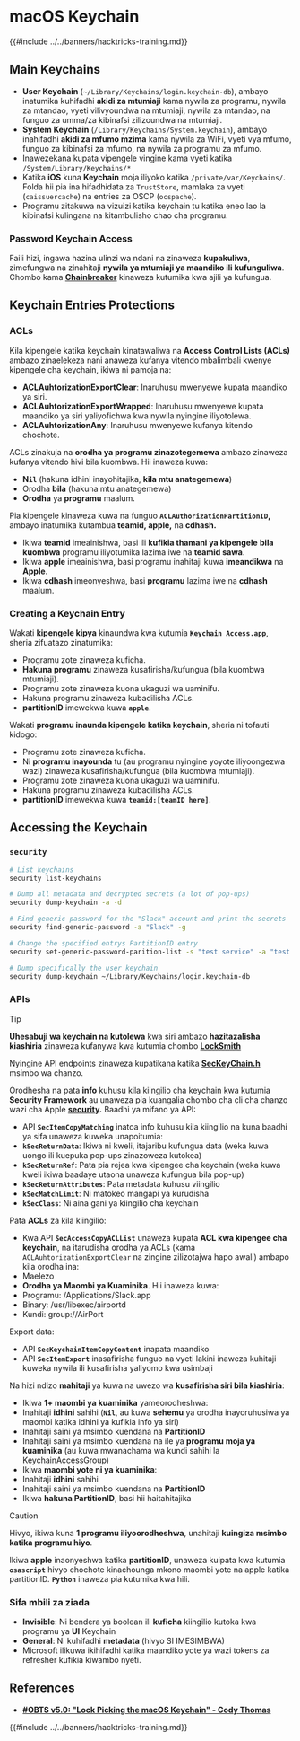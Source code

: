 # macOS Keychain

{{#include ../../banners/hacktricks-training.md}}

## Main Keychains

- **User Keychain** (`~/Library/Keychains/login.keychain-db`), ambayo inatumika kuhifadhi **akidi za mtumiaji** kama nywila za programu, nywila za mtandao, vyeti vilivyoundwa na mtumiaji, nywila za mtandao, na funguo za umma/za kibinafsi zilizoundwa na mtumiaji.
- **System Keychain** (`/Library/Keychains/System.keychain`), ambayo inahifadhi **akidi za mfumo mzima** kama nywila za WiFi, vyeti vya mfumo, funguo za kibinafsi za mfumo, na nywila za programu za mfumo.
- Inawezekana kupata vipengele vingine kama vyeti katika `/System/Library/Keychains/*`
- Katika **iOS** kuna **Keychain** moja iliyoko katika `/private/var/Keychains/`. Folda hii pia ina hifadhidata za `TrustStore`, mamlaka za vyeti (`caissuercache`) na entries za OSCP (`ocspache`).
- Programu zitakuwa na vizuizi katika keychain tu katika eneo lao la kibinafsi kulingana na kitambulisho chao cha programu.

### Password Keychain Access

Faili hizi, ingawa hazina ulinzi wa ndani na zinaweza **kupakuliwa**, zimefungwa na zinahitaji **nywila ya mtumiaji ya maandiko ili kufunguliwa**. Chombo kama [**Chainbreaker**](https://github.com/n0fate/chainbreaker) kinaweza kutumika kwa ajili ya kufungua.

## Keychain Entries Protections

### ACLs

Kila kipengele katika keychain kinatawaliwa na **Access Control Lists (ACLs)** ambazo zinaelekeza nani anaweza kufanya vitendo mbalimbali kwenye kipengele cha keychain, ikiwa ni pamoja na:

- **ACLAuhtorizationExportClear**: Inaruhusu mwenyewe kupata maandiko ya siri.
- **ACLAuhtorizationExportWrapped**: Inaruhusu mwenyewe kupata maandiko ya siri yaliyofichwa kwa nywila nyingine iliyotolewa.
- **ACLAuhtorizationAny**: Inaruhusu mwenyewe kufanya kitendo chochote.

ACLs zinakuja na **orodha ya programu zinazotegemewa** ambazo zinaweza kufanya vitendo hivi bila kuombwa. Hii inaweza kuwa:

- **N`il`** (hakuna idhini inayohitajika, **kila mtu anategemewa**)
- Orodha **bila** (hakuna mtu anategemewa)
- **Orodha** ya **programu** maalum.

Pia kipengele kinaweza kuwa na funguo **`ACLAuthorizationPartitionID`,** ambayo inatumika kutambua **teamid, apple,** na **cdhash.**

- Ikiwa **teamid** imeainishwa, basi ili **kufikia thamani ya kipengele** **bila** **kuombwa** programu iliyotumika lazima iwe na **teamid sawa**.
- Ikiwa **apple** imeainishwa, basi programu inahitaji kuwa **imeandikwa** na **Apple**.
- Ikiwa **cdhash** imeonyeshwa, basi **programu** lazima iwe na **cdhash** maalum.

### Creating a Keychain Entry

Wakati **kipengele kipya** kinaundwa kwa kutumia **`Keychain Access.app`**, sheria zifuatazo zinatumika:

- Programu zote zinaweza kuficha.
- **Hakuna programu** zinaweza kusafirisha/kufungua (bila kuombwa mtumiaji).
- Programu zote zinaweza kuona ukaguzi wa uaminifu.
- Hakuna programu zinaweza kubadilisha ACLs.
- **partitionID** imewekwa kuwa **`apple`**.

Wakati **programu inaunda kipengele katika keychain**, sheria ni tofauti kidogo:

- Programu zote zinaweza kuficha.
- Ni **programu inayounda** tu (au programu nyingine yoyote iliyoongezwa wazi) zinaweza kusafirisha/kufungua (bila kuombwa mtumiaji).
- Programu zote zinaweza kuona ukaguzi wa uaminifu.
- Hakuna programu zinaweza kubadilisha ACLs.
- **partitionID** imewekwa kuwa **`teamid:[teamID here]`**.

## Accessing the Keychain

### `security`
```bash
# List keychains
security list-keychains

# Dump all metadata and decrypted secrets (a lot of pop-ups)
security dump-keychain -a -d

# Find generic password for the "Slack" account and print the secrets
security find-generic-password -a "Slack" -g

# Change the specified entrys PartitionID entry
security set-generic-password-parition-list -s "test service" -a "test acount" -S

# Dump specifically the user keychain
security dump-keychain ~/Library/Keychains/login.keychain-db
```
### APIs

> [!TIP]
> **Uhesabuji wa keychain na kutolewa** kwa siri ambazo **hazitazalisha kiashiria** zinaweza kufanywa kwa kutumia chombo [**LockSmith**](https://github.com/its-a-feature/LockSmith)
>
> Nyingine API endpoints zinaweza kupatikana katika [**SecKeyChain.h**](https://opensource.apple.com/source/libsecurity_keychain/libsecurity_keychain-55017/lib/SecKeychain.h.auto.html) msimbo wa chanzo.

Orodhesha na pata **info** kuhusu kila kiingilio cha keychain kwa kutumia **Security Framework** au unaweza pia kuangalia chombo cha cli cha chanzo wazi cha Apple [**security**](https://opensource.apple.com/source/Security/Security-59306.61.1/SecurityTool/macOS/security.c.auto.html)**.** Baadhi ya mifano ya API:

- API **`SecItemCopyMatching`** inatoa info kuhusu kila kiingilio na kuna baadhi ya sifa unaweza kuweka unapoitumia:
- **`kSecReturnData`**: Ikiwa ni kweli, itajaribu kufungua data (weka kuwa uongo ili kuepuka pop-ups zinazoweza kutokea)
- **`kSecReturnRef`**: Pata pia rejea kwa kipengee cha keychain (weka kuwa kweli ikiwa baadaye utaona unaweza kufungua bila pop-up)
- **`kSecReturnAttributes`**: Pata metadata kuhusu viingilio
- **`kSecMatchLimit`**: Ni matokeo mangapi ya kurudisha
- **`kSecClass`**: Ni aina gani ya kiingilio cha keychain

Pata **ACLs** za kila kiingilio:

- Kwa API **`SecAccessCopyACLList`** unaweza kupata **ACL kwa kipengee cha keychain**, na itarudisha orodha ya ACLs (kama `ACLAuhtorizationExportClear` na zingine zilizotajwa hapo awali) ambapo kila orodha ina:
- Maelezo
- **Orodha ya Maombi ya Kuaminika**. Hii inaweza kuwa:
- Programu: /Applications/Slack.app
- Binary: /usr/libexec/airportd
- Kundi: group://AirPort

Export data:

- API **`SecKeychainItemCopyContent`** inapata maandiko
- API **`SecItemExport`** inasafirisha funguo na vyeti lakini inaweza kuhitaji kuweka nywila ili kusafirisha yaliyomo kwa usimbaji

Na hizi ndizo **mahitaji** ya kuwa na uwezo wa **kusafirisha siri bila kiashiria**:

- Ikiwa **1+ maombi ya kuaminika** yameorodheshwa:
- Inahitaji **idhini** sahihi (**`Nil`**, au kuwa **sehemu** ya orodha inayoruhusiwa ya maombi katika idhini ya kufikia info ya siri)
- Inahitaji saini ya msimbo kuendana na **PartitionID**
- Inahitaji saini ya msimbo kuendana na ile ya **programu moja ya kuaminika** (au kuwa mwanachama wa kundi sahihi la KeychainAccessGroup)
- Ikiwa **maombi yote ni ya kuaminika**:
- Inahitaji **idhini** sahihi
- Inahitaji saini ya msimbo kuendana na **PartitionID**
- Ikiwa **hakuna PartitionID**, basi hii haitahitajika

> [!CAUTION]
> Hivyo, ikiwa kuna **1 programu iliyoorodheshwa**, unahitaji **kuingiza msimbo katika programu hiyo**.
>
> Ikiwa **apple** inaonyeshwa katika **partitionID**, unaweza kuipata kwa kutumia **`osascript`** hivyo chochote kinachounga mkono maombi yote na apple katika partitionID. **`Python`** inaweza pia kutumika kwa hili.

### Sifa mbili za ziada

- **Invisible**: Ni bendera ya boolean ili **kuficha** kiingilio kutoka kwa programu ya **UI** Keychain
- **General**: Ni kuhifadhi **metadata** (hivyo SI IMESIMBWA)
- Microsoft ilikuwa ikihifadhi katika maandiko yote ya wazi tokens za refresher kufikia kiwambo nyeti.

## References

- [**#OBTS v5.0: "Lock Picking the macOS Keychain" - Cody Thomas**](https://www.youtube.com/watch?v=jKE1ZW33JpY)

{{#include ../../banners/hacktricks-training.md}}
